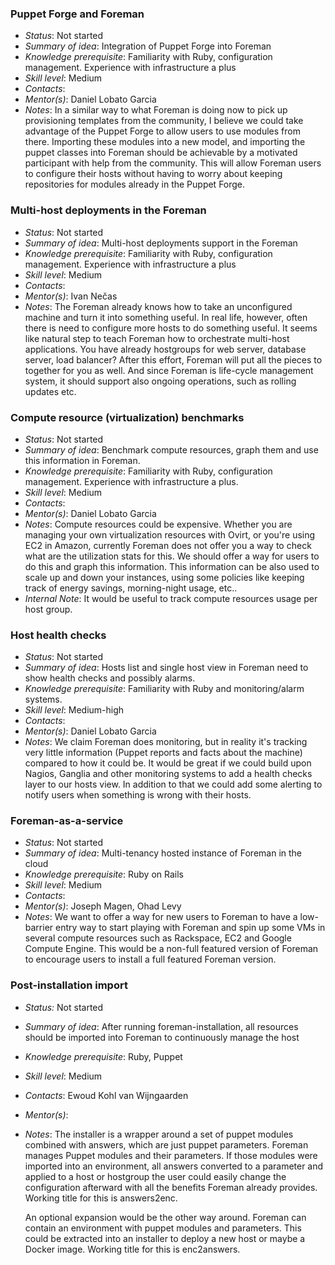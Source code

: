 ### Puppet Forge and Foreman

* *Status*: Not started
* *Summary of idea*: Integration of Puppet Forge into Foreman
* *Knowledge prerequisite*: Familiarity with Ruby, configuration management. Experience with infrastructure a plus
* *Skill level*: Medium
* *Contacts*:
* *Mentor(s)*: Daniel Lobato Garcia
* *Notes*: In a similar way to what Foreman is doing now to pick up provisioning templates from the community, I believe we could take advantage of the Puppet Forge to allow users to use modules from there. Importing these modules into a new model, and importing the puppet classes into Foreman should be achievable by a motivated participant with help from the community. This will allow Foreman users to configure their hosts without having to worry about keeping repositories for modules already in the Puppet Forge.

### Multi-host deployments in the Foreman

* *Status*: Not started
* *Summary of idea*: Multi-host deployments support in the Foreman
* *Knowledge prerequisite*: Familiarity with Ruby, configuration management. Experience with infrastructure a plus
* *Skill level*: Medium
* *Contacts*:
* *Mentor(s)*: Ivan Nečas
* *Notes*: The Foreman already knows how to take an unconfigured machine and turn it into something useful. In real life, however, often there is need to configure more hosts to do something useful. It seems like natural step to teach Foreman how to orchestrate multi-host applications. You have already hostgroups for web server, database server, load balancer? After this effort, Foreman will put all the pieces to together for you as well. And since Foreman is life-cycle management system, it should support also ongoing operations, such as rolling updates etc.

### Compute resource (virtualization) benchmarks

* *Status*: Not started
* *Summary of idea*: Benchmark compute resources, graph them and use this information in Foreman.
* *Knowledge prerequisite*: Familiarity with Ruby, configuration management. Experience with infrastructure a plus.
* *Skill level*: Medium
* *Contacts*:
* *Mentor(s)*: Daniel Lobato Garcia
* *Notes*: Compute resources could be expensive. Whether you are managing your own virtualization resources with Ovirt, or you're using EC2 in Amazon, currently Foreman does not offer you a way to check what are the utilization stats for this. We should offer a way for users to do this and graph this information. This information can be also used to scale up and down your instances, using some policies like keeping track of energy savings, morning-night usage, etc..
* *Internal Note*: It would be useful to track compute resources usage per host group.

### Host health checks

* *Status*: Not started
* *Summary of idea*: Hosts list and single host view in Foreman need to show health checks and possibly alarms.
* *Knowledge prerequisite*: Familiarity with Ruby and monitoring/alarm systems.
* *Skill level*: Medium-high
* *Contacts*:
* *Mentor(s)*: Daniel Lobato Garcia
* *Notes*: We claim Foreman does monitoring, but in reality it's tracking very little information (Puppet reports and facts about the machine) compared to how it could be. It would be great if we could build upon Nagios, Ganglia and other monitoring systems to add a health checks layer to our hosts view. In addition to that we could add some alerting to notify users when something is wrong with their hosts.

### Foreman-as-a-service

* *Status*: Not started
* *Summary of idea*: Multi-tenancy hosted instance of Foreman in the cloud
* *Knowledge prerequisite*: Ruby on Rails
* *Skill level*: Medium
* *Contacts*:
* *Mentor(s)*: Joseph Magen, Ohad Levy
* *Notes*: We want to offer a way for new users to Foreman to have a low-barrier entry way to start playing with Foreman and spin up some VMs in several compute resources such as Rackspace, EC2 and Google Compute Engine. This would be a non-full featured version of Foreman to encourage users to install a full featured Foreman version.

### Post-installation import

* *Status:* Not started
* *Summary of idea*: After running foreman-installation, all resources should be imported into Foreman to continuously manage the host
* *Knowledge prerequisite*: Ruby, Puppet
* *Skill level*: Medium
* *Contacts*: Ewoud Kohl van Wijngaarden
* *Mentor(s)*:
* *Notes*: The installer is a wrapper around a set of puppet modules combined
  with answers, which are just puppet parameters. Foreman manages Puppet
  modules and their parameters. If those modules were imported into an
  environment, all answers converted to a parameter and applied to a host or
  hostgroup the user could easily change the configuration afterward with all
  the benefits Foreman already provides. Working title for this is answers2enc.

  An optional expansion would be the other way around. Foreman can contain an
  environment with puppet modules and parameters. This could be extracted into
  an installer to deploy a new host or maybe a Docker image. Working title for
  this is enc2answers.
